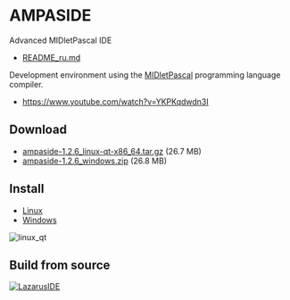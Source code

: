 AMPASIDE
========

Advanced MIDletPascal IDE

- [README_ru.md](https://github.com/Helltar/AMPASIDE/blob/master/README_ru.md)

Development environment using the [MIDletPascal](https://en.wikipedia.org/wiki/MIDletPascal) programming language compiler.

- https://www.youtube.com/watch?v=YKPKqdwdn3I

Download
--------

- [ampaside-1.2.6_linux-qt-x86_64.tar.gz](https://github.com/Helltar/AMPASIDE/releases/download/v1.2.6/ampaside-1.2.6_linux-qt-x86_64.tar.gz) (26.7 MB)
- [ampaside-1.2.6_windows.zip](https://github.com/Helltar/AMPASIDE/releases/download/v1.2.6/ampaside-1.2.6_windows.zip) (26.8 MB)

Install
-------

- [Linux](https://github.com/Helltar/AMPASIDE/blob/master/help/install_linux.md)
- [Windows](https://github.com/Helltar/AMPASIDE/blob/master/help/install_windows.md)

![linux_qt](https://helltar.com/projects/ampaside/screenshots/screenshot_23062022_142550.png)

Build from source
-----------------

[![LazarusIDE](http://wiki.lazarus.freepascal.org/images/9/94/built_with_lazarus_logo.png)](http://www.lazarus-ide.org)
